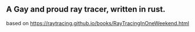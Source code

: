 ## A Gay and proud ray tracer, written in rust.
based on https://raytracing.github.io/books/RayTracingInOneWeekend.html
